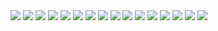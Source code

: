 <img src="https://i.ibb.co/Pxm1M6z/jujutsu-kaisen-188-1.jpg">
<img src="https://i.ibb.co/7SnM76s/jujutsu-kaisen-188-2.jpg">
<img src="https://i.ibb.co/5FY5FJj/jujutsu-kaisen-188-3.jpg">
<img src="https://i.ibb.co/Mshy40X/jujutsu-kaisen-188-4.jpg">
<img src="https://i.ibb.co/QnnzKXk/jujutsu-kaisen-188-5.jpg">
<img src="https://i.ibb.co/G3BDPhC/jujutsu-kaisen-188-6.jpg">
<img src="https://i.ibb.co/x8v3NC1/jujutsu-kaisen-188-7.jpg">
<img src="https://i.ibb.co/fH5DJVd/jujutsu-kaisen-188-8.jpg">
<img src="https://i.ibb.co/vd7mzc6/jujutsu-kaisen-188-9.jpg">
<img src="https://i.ibb.co/F0rgpJ8/jujutsu-kaisen-188-10.jpg">
<img src="https://i.ibb.co/RbmKXsv/jujutsu-kaisen-188-11.jpg">
<img src="https://i.ibb.co/7SL4rPZ/jujutsu-kaisen-188-12.jpg">
<img src="https://i.ibb.co/mcLtKk0/jujutsu-kaisen-188-13.jpg">
<img src="https://i.ibb.co/jDrhjJX/jujutsu-kaisen-188-14.jpg">
<img src="https://i.ibb.co/sjpjQM9/jujutsu-kaisen-188-15.jpg">
<img src="https://i.ibb.co/Sygn3HH/jujutsu-kaisen-188-16.jpg">
